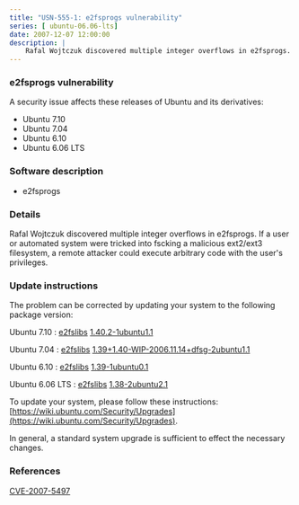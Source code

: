 ```yaml
---
title: "USN-555-1: e2fsprogs vulnerability"
series: [ ubuntu-06.06-lts]
date: 2007-12-07 12:00:00
description: |
    Rafal Wojtczuk discovered multiple integer overflows in e2fsprogs.  If a user or automated system were tricked into fscking a malicious ext2/ext3 filesystem, a remote attacker could execute arbitrary code with the user&#39;s privileges. 
--- 
```

 
### e2fsprogs vulnerability

A security issue affects these releases of Ubuntu and its derivatives:

* Ubuntu 7.10
* Ubuntu 7.04
* Ubuntu 6.10
* Ubuntu 6.06 LTS

### Software description

* e2fsprogs 

### Details

Rafal Wojtczuk discovered multiple integer overflows in e2fsprogs. If a user or automated system were tricked into fscking a malicious ext2/ext3 filesystem, a remote attacker could execute arbitrary code with the user&#39;s privileges. 

### Update instructions

The problem can be corrected by updating your system to the following package version:

Ubuntu 7.10
 : [e2fslibs](https://launchpad.net/ubuntu/+source/e2fsprogs) <span> [1.40.2-1ubuntu1.1](https://launchpad.net/ubuntu/+source/e2fsprogs/1.40.2-1ubuntu1.1) </span> 

Ubuntu 7.04
 : [e2fslibs](https://launchpad.net/ubuntu/+source/e2fsprogs) <span> [1.39+1.40-WIP-2006.11.14+dfsg-2ubuntu1.1](https://launchpad.net/ubuntu/+source/e2fsprogs/1.39+1.40-WIP-2006.11.14+dfsg-2ubuntu1.1) </span> 

Ubuntu 6.10
 : [e2fslibs](https://launchpad.net/ubuntu/+source/e2fsprogs) <span> [1.39-1ubuntu0.1](https://launchpad.net/ubuntu/+source/e2fsprogs/1.39-1ubuntu0.1) </span> 

Ubuntu 6.06 LTS
 : [e2fslibs](https://launchpad.net/ubuntu/+source/e2fsprogs) <span> [1.38-2ubuntu2.1](https://launchpad.net/ubuntu/+source/e2fsprogs/1.38-2ubuntu2.1) </span> 

To update your system, please follow these instructions: [https://wiki.ubuntu.com/Security/Upgrades](https://wiki.ubuntu.com/Security/Upgrades).

In general, a standard system upgrade is sufficient to effect the necessary changes. 

### References

 [CVE-2007-5497](http://people.ubuntu.com/~ubuntu-security/cve/CVE-2007-5497)
 
